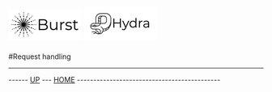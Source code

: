 ![Burst](../../../doc/burst_small.png) ![](../hydra_small.png "")
--


#Request handling


---
------ [UP](../../../readme.md) ---  [HOME](../../readme.md) --------------------------------------------
